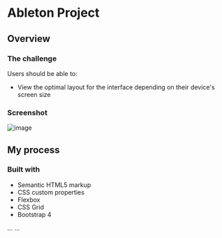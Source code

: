 
# Ableton Project

## Overview

### The challenge

Users should be able to:

- View the optimal layout for the interface depending on their device's screen size

### Screenshot

![image](https://github.com/user-attachments/assets/04ad2beb-fe0d-45d9-b9f9-b8807af2d1e9)

## My process

### Built with

- Semantic HTML5 markup
- CSS custom properties
- Flexbox
- CSS Grid
- Bootstrap 4

...
...


